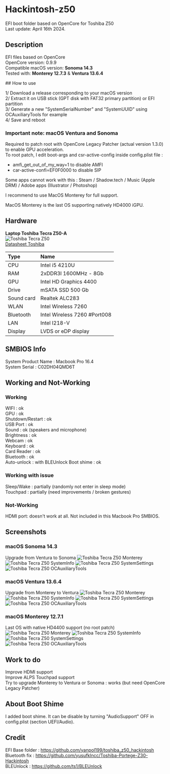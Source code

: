 # Hackintosh-z50

EFI boot folder based on OpenCore for Toshiba Z50  
Last update: April 16th 2024. 

## Description

EFI files based on OpenCore  
OpenCore version: 0.9.9  
Compatible macOS version: __Sonoma 14.3__  
Tested with: __Monterey 12.7.3__ & __Ventura 13.6.4__  

## How to use

1/ Download a release corresponding to your macOS version  
2/ Extract it on USB stick (GPT disk with FAT32 primary partition) or EFI partition  
3/ Generate a new "SystemSerialNumber" and "SystemUUID" using OCAuxiliaryTools for example  
4/ Save and reboot  

### Important note: macOS Ventura and Sonoma

Required to patch root with OpenCore Legacy Patcher (actual version 1.3.0)  to enable GPU acceleration.  
To root patch, I edit boot-args and csr-active-config inside config.plist file :  
- amfi_get_out_of_my_way=1 to disable AMFI  
- car-active-confi=EF0F0000 to disable SIP  

Some apps cannot work with this : Steam / Shadow.tech / Music (Apple DRM) / Adobe apps (Illustrator / Photoshop)    

I recommend to use MacOS Monterey for full support.  

MacOS Monterey is the last OS supporting natively HD4000 iGPU.  

## Hardware

__Laptop Toshiba Tecra Z50-A__  
![Toshiba Tecra Z50](/Assets/TecraZ50.jpeg "Toshiba Tecra Z50")  
[Datasheet Toshiba](/Assets/Toshiba-Z50-A-Datasheet.pdf)  

| Type	| Name                   |
|:------|:-----------------------|
| CPU	| Intel i5 4210U	 |
| RAM	| 2xDDR3l 1600MHz - 8Gb  |
| GPU	| Intel HD Graphics 4400 |
| Drive	| mSATA SSD 500 Gb	 |
| Sound	card	| Realtek ALC283	 |
| WLAN	| Intel Wireless 7260 	 |
| Bluetooth | Intel Wireless 7260 #Port008 |
| LAN	| Intel I218-V 		 |
| Display | LVDS or eDP display |

## SMBIOS Info

System Product Name : Macbook Pro 16.4  
System Serial : C02DH04QMD6T  

## Working and Not-Working

### Working
WIFI : ok  
GPU : ok   
Shutdown/Restart : ok  
USB Port : ok  
Sound : ok (speakers and microphone)  
Brightness : ok  
Webcam : ok  
Keyboard : ok  
Card Reader : ok  
Bluetooth : ok  
Auto-unlock : with BLEUnlock
Boot shime : ok

### Working with issue

Sleep/Wake : partially (randomly not enter in sleep mode)    
Touchpad : partially (need improvements / broken gestures)    

### Not-Working

HDMI port: doesn't work at all. Not included in this Macbook Pro SMBIOS.  

## Screenshots

### macOS Sonoma 14.3  
Upgrade from Ventura to Sonoma
![Toshiba Tecra Z50 Monterey](/Assets/Sonoma.png "Toshiba Tecra Z50")
![Toshiba Tecra Z50 SystemInfo](/Assets/Sonoma-SystemInfo.png "Toshiba Tecra Z50")
![Toshiba Tecra Z50 SystemSettings](/Assets/Sonoma-SystemSettings.png "Toshiba Tecra Z50")
![Toshiba Tecra Z50 OCAuxiliaryTools](/Assets/Sonoma-FinalCut.png "Toshiba Tecra Z50")

### macOS Ventura 13.6.4  
Upgrade from Monterey to Ventura
![Toshiba Tecra Z50 Monterey](/Assets/Ventura.png "Toshiba Tecra Z50")
![Toshiba Tecra Z50 SystemInfo](/Assets/Ventura-SystemInfo.png "Toshiba Tecra Z50")
![Toshiba Tecra Z50 SystemSettings](/Assets/Ventura-SystemSettings.png "Toshiba Tecra Z50")
![Toshiba Tecra Z50 OCAuxiliaryTools](/Assets/Ventura-Launchpad.png "Toshiba Tecra Z50")
  

### macOS Monterey 12.7.1  
Last OS with native HD4400 support (no root patch)  
![Toshiba Tecra Z50 Monterey](/Assets/Monterey.png "Toshiba Tecra Z50")
![Toshiba Tecra Z50 SystemInfo](/Assets/SystemInfo.png "Toshiba Tecra Z50")
![Toshiba Tecra Z50 SystemSettings](/Assets/SystemSettings.png "Toshiba Tecra Z50")
![Toshiba Tecra Z50 OCAuxiliaryTools](/Assets/OCAuxiliaryTools.png "Toshiba Tecra Z50")

## Work to do

Improve HDMI support  
Improve ALPS Touchpad support  
Try to upgrade Monterey to Ventura or Sonoma : works (but need OpenCore Legacy Patcher)  

## About Boot Shime
I added boot shime. It can be disable by turning "AudioSupport" OFF in config.plist (section UEFI/Audio).  

## Credit

EFI Base folder : https://github.com/yanpol199/toshiba_z50_hackintosh  
Bluetooth fix : https://github.com/yusufklncc/Toshiba-Portege-Z30-Hackintosh  
BLEUnlock : https://github.com/ts1/BLEUnlock  
